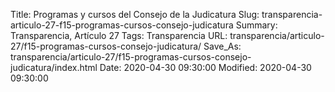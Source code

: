 Title: Programas y cursos del Consejo de la Judicatura
Slug: transparencia-articulo-27-f15-programas-cursos-consejo-judicatura
Summary: Transparencia, Artículo 27
Tags: Transparencia
URL: transparencia/articulo-27/f15-programas-cursos-consejo-judicatura/
Save_As: transparencia/articulo-27/f15-programas-cursos-consejo-judicatura/index.html
Date: 2020-04-30 09:30:00
Modified: 2020-04-30 09:30:00


 



